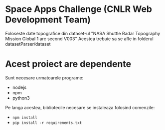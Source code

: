 # Space Apps Challenge (CNLR Web Development Team)

Foloseste date topografice din dataset-ul "NASA Shuttle Radar Topography Mission Global 1 arc second V003"
Acestea trebuie sa se afle in folderul datasetParser/dataset

# Acest proiect are dependente

Sunt necesare urmatoarele programe:

* nodejs
* npm
* python3

Pe langa acestea, bibliotecile necesare se instaleaza folosind comenzile:

* `npm install`
* `pip install -r requirements.txt`
